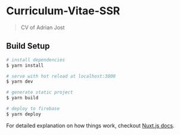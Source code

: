 # Curriculum-Vitae-SSR

> CV of Adrian Jost

## Build Setup

```bash
# install dependencies
$ yarn install

# serve with hot reload at localhost:3000
$ yarn dev

# generate static project
$ yarn build

# deploy to firebase
$ yarn deploy
```

For detailed explanation on how things work, checkout [Nuxt.js docs](https://nuxtjs.org).
